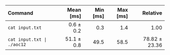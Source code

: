 | Command | Mean [ms] | Min [ms] | Max [ms] | Relative |
|:---|---:|---:|---:|---:|
| `cat input.txt` | 0.6 ± 0.2 | 0.3 | 1.4 | 1.00 |
| `cat input.txt \| ./aoc12` | 51.1 ± 0.8 | 49.5 | 58.5 | 78.82 ± 23.36 |
